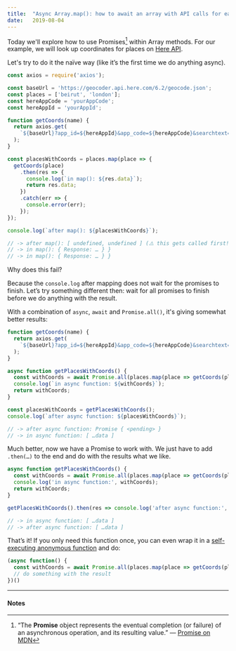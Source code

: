```yaml
---
title:  "Async Array.map(): how to await an array with API calls for each item?"
date:   2019-08-04
---
```


Today we'll explore how to use Promises[^1] within Array methods. For our example, we will look up coordinates for places on [Here API](https://developer.here.com/documentation/geocoder/topics/quick-start-geocode.html).

Let's try to do it the naïve way (like itʼs the first time we do anything async).

```js
const axios = require('axios');

const baseUrl = 'https://geocoder.api.here.com/6.2/geocode.json';
const places = ['beirut', 'london']; 	
const hereAppCode = 'yourAppCode';
const hereAppId = 'yourAppId';

function getCoords(name) {
  return axios.get(
    `${baseUrl}?app_id=${hereAppId}&app_code=${hereAppCode}&searchtext=${name}`
  );
}

const placesWithCoords = places.map(place => {
  getCoords(place)
    .then(res => {
      console.log(`in map(): ${res.data}`);
      return res.data;
    })
    .catch(err => {
      console.error(err);
    });
});

console.log(`after map(): ${placesWithCoords}`);

// -> after map(): [ undefined, undefined ] (⚠️ this gets called first!)
// -> in map(): { Response: … } }
// -> in map(): { Response: … } }
```

Why does this fail?

Because the `console.log` after mapping does not wait for the promises to finish. Letʼs try something different then: wait for all promises to finish before we do anything with the result.

With a combination of `async`, `await` and `Promise.all()`, it's giving somewhat better results:

```js
function getCoords(name) {
  return axios.get(
    `${baseUrl}?app_id=${hereAppId}&app_code=${hereAppCode}&searchtext=${name}`
  );
}

async function getPlacesWithCoords() {
  const withCoords = await Promise.all(places.map(place => getCoords(place)));
  console.log(`in async function: ${withCoords}`);
  return withCoords;
}

const placesWithCoords = getPlacesWithCoords();
console.log(`after async function: ${placesWithCoords}`);

// -> after async function: Promise { <pending> }
// -> in async function: [ …data ]
```

Much better, now we have a Promise to work with. We just have to add `.then(…)` to the end and do with the results what we like.

```js
async function getPlacesWithCoords() {
  const withCoords = await Promise.all(places.map(place => getCoords(place)));
  console.log('in async function:', withCoords);
  return withCoords;
}

getPlacesWithCoords().then(res => console.log('after async function:', res));

// -> in async function: [ …data ]
// -> after async function: [ …data ]
```

Thatʼs it! If you only need this function once, you can even wrap it in a [self-executing anonymous function](https://developer.mozilla.org/en-US/docs/Glossary/IIFE) and do:

```js
(async function() {
  const withCoords = await Promise.all(places.map(place => getCoords(place)));
  // do something with the result
})()
```

---
#### Notes

[^1]: “The **Promise** object represents the eventual completion (or failure) of an asynchronous operation, and its resulting value.” — [Promise on MDN](https://developer.mozilla.org/en-US/docs/Web/JavaScript/Reference/Global_Objects/Promise)
